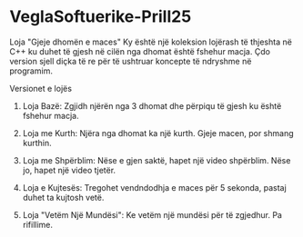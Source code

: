 # VeglaSoftuerike-Prill25
Loja "Gjeje dhomën e maces"
Ky është një koleksion lojërash të thjeshta në C++ ku duhet të gjesh në cilën nga dhomat është fshehur macja. Çdo version sjell diçka të re për të ushtruar koncepte të ndryshme në programim.

Versionet e lojës
1. Loja Bazë:
Zgjidh njërën nga 3 dhomat dhe përpiqu të gjesh ku është fshehur macja.

2. Loja me Kurth:
Njëra nga dhomat ka një kurth. Gjeje macen, por shmang kurthin.

3. Loja me Shpërblim:
Nëse e gjen saktë, hapet një video shpërblim. Nëse jo, hapet një video tjetër.

4. Loja e Kujtesës:
Tregohet vendndodhja e maces për 5 sekonda, pastaj duhet ta kujtosh vetë.

5. Loja "Vetëm Një Mundësi":
Ke vetëm një mundësi për të zgjedhur. Pa rifillime.

